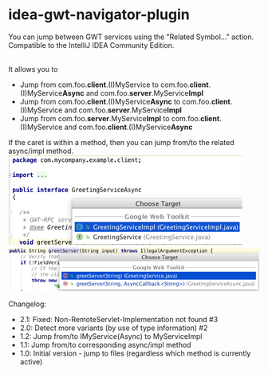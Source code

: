 # idea-gwt-navigator-plugin
    
You can jump between GWT services using the "Related Symbol..." action.
Compatible to the IntelliJ IDEA Community Edition.

<br>
It allows you to
<ul>
<li>Jump from com.foo.<b>client</b>.(I)MyService             to com.foo.<b>client</b>.(I)MyService<b>Async</b> and com.foo.<b>server</b>.MyService<b>Impl</b></li>
<li>Jump from com.foo.<b>client</b>.(I)MyService<b>Async</b> to com.foo.<b>client</b>.(I)MyService and com.foo.<b>server</b>.MyService<b>Impl</b></li>
<li>Jump from com.foo.<b>server</b>.MyService<b>Impl</b>  to com.foo.<b>client</b>.(I)MyService and com.foo.<b>client</b>.(I)MyService<b>Async</b></li>
</ul>
If the caret is within a method, then you can jump from/to the related async/impl method.

<img src="https://raw.githubusercontent.com/markiewb/idea-gwt-navigator-plugin/master/doc/screenshot1.png"/>
<img src="https://raw.githubusercontent.com/markiewb/idea-gwt-navigator-plugin/master/doc/screenshot2.png"/>

Changelog:
<ul>
<li> 2.1: Fixed: Non-RemoteServlet-Implementation not found #3</li>
<li> 2.0: Detect more variants (by use of type information) #2</li>
<li> 1.2: Jump from/to IMyService(Async) to MyServiceImpl</li>
<li> 1.1: Jump from/to corresponding async/impl method</li>
<li> 1.0: Initial version - jump to files (regardless which method is currently active)</li>
</ul>
